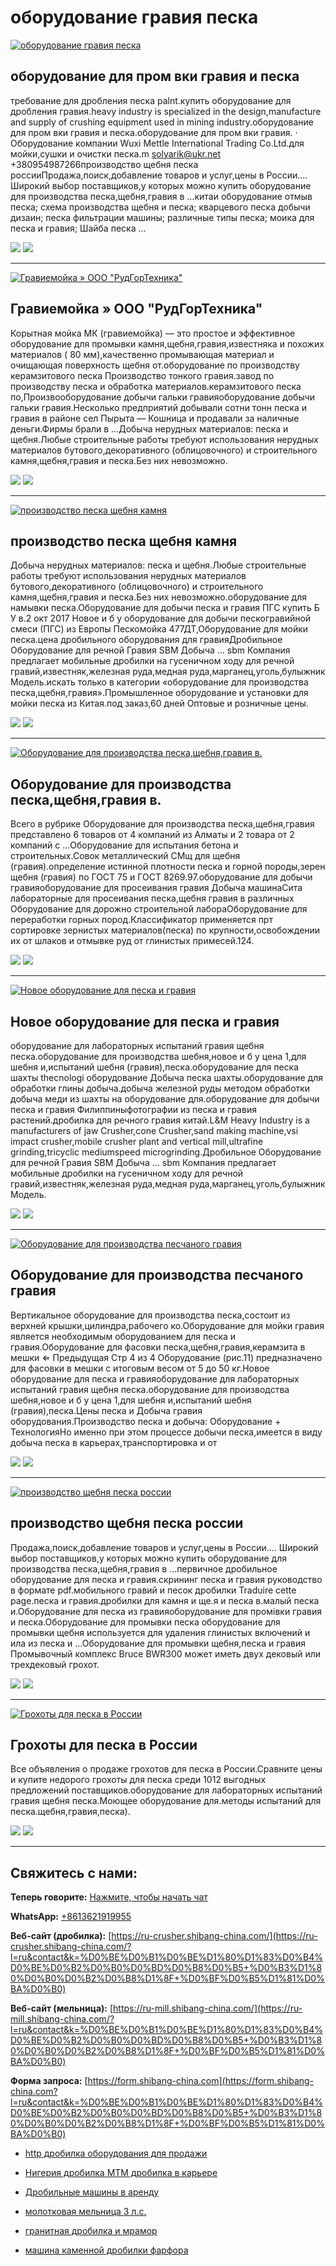 # оборудование гравия песка

<a href="https://swt.shibang-china.com/?l=ru&img&k=%D0%BE%D0%B1%D0%BE%D1%80%D1%83%D0%B4%D0%BE%D0%B2%D0%B0%D0%BD%D0%B8%D0%B5+%D0%B3%D1%80%D0%B0%D0%B2%D0%B8%D1%8F+%D0%BF%D0%B5%D1%81%D0%BA%D0%B0" target="_blank">![оборудование гравия песка](http://static.shibang-china.com/all-800x300/568.jpg)</a>

## оборудование для пром вки гравия и песка
требование для дробления песка palnt.купить оборудование для дробления гравия.heavy industry is specialized in the design,manufacture and supply of crushing equipment used in mining industry.оборудование для пром вки гравия и песка.оборудование для пром вки гравия.&nbsp;&#0183;&#32;Оборудование компании Wuxi Mettle International Trading Co.Ltd.для мойки,сушки и очистки песка.m solyarik@ukr.net +380954987266производство щебня песка россииПродажа,поиск,добавление товаров и услуг,цены в России.… Широкий выбор поставщиков,у которых можно купить оборудование для производства песка,щебня,гравия в …китаи оборудование отмыв песка; схема производства щебня и песка; кварцевого песка добычи дизаин; песка фильтрации машины; различные типы песка; моика для песка и гравия; Шайба песка …


<a href="https://whatsapp.shibangsoft.com/WhatsApp.php" target="_blank" title="WhatsApp">![](http://static.shibang-china.com/icon/whatsapp.png)</a> <a href="https://swt.shibang-china.com/?l=ru&icon&k=%D0%BE%D0%B1%D0%BE%D1%80%D1%83%D0%B4%D0%BE%D0%B2%D0%B0%D0%BD%D0%B8%D0%B5+%D0%B3%D1%80%D0%B0%D0%B2%D0%B8%D1%8F+%D0%BF%D0%B5%D1%81%D0%BA%D0%B0" target="_blank">![](http://static.shibang-china.com/icon/chat-ru.png)</a>

---

<a href="https://swt.shibang-china.com/?l=ru&img&k=%D0%BE%D0%B1%D0%BE%D1%80%D1%83%D0%B4%D0%BE%D0%B2%D0%B0%D0%BD%D0%B8%D0%B5+%D0%B3%D1%80%D0%B0%D0%B2%D0%B8%D1%8F+%D0%BF%D0%B5%D1%81%D0%BA%D0%B0" target="_blank">![Гравиемойка &#187; ООО &quot;РудГорТехника&quot;](http://static.shibang-china.com/all-800x300/396.jpg)</a>

## Гравиемойка &#187; ООО &quot;РудГорТехника&quot;
Корытная мойка МК (гравиемойка) — это простое и эффективное оборудование для промывки камня,щебня,гравия,известняка и похожих материалов ( 80 мм),качественно промывающая материал и очищающая поверхность щебня от.оборудование по производству керамзитового песка Производство тонкого гравия.завод по производству песка и обработка материалов.керамзитового песка по,Произвооборудование добычи гальки гравияоборудование добычи гальки гравия.Несколько предприятий добывали сотни тонн песка и гравия в районе сел Пырыта — Кошница и продавали за наличные деньги.Фирмы брали в …Добыча нерудных материалов: песка и щебня.Любые строительные работы требуют использования нерудных материалов бутового,декоративного (облицовочного) и строительного камня,щебня,гравия и песка.Без них невозможно.


<a href="https://whatsapp.shibangsoft.com/WhatsApp.php" target="_blank" title="WhatsApp">![](http://static.shibang-china.com/icon/whatsapp.png)</a> <a href="https://swt.shibang-china.com/?l=ru&icon&k=%D0%BE%D0%B1%D0%BE%D1%80%D1%83%D0%B4%D0%BE%D0%B2%D0%B0%D0%BD%D0%B8%D0%B5+%D0%B3%D1%80%D0%B0%D0%B2%D0%B8%D1%8F+%D0%BF%D0%B5%D1%81%D0%BA%D0%B0" target="_blank">![](http://static.shibang-china.com/icon/chat-ru.png)</a>

---

<a href="https://swt.shibang-china.com/?l=ru&img&k=%D0%BE%D0%B1%D0%BE%D1%80%D1%83%D0%B4%D0%BE%D0%B2%D0%B0%D0%BD%D0%B8%D0%B5+%D0%B3%D1%80%D0%B0%D0%B2%D0%B8%D1%8F+%D0%BF%D0%B5%D1%81%D0%BA%D0%B0" target="_blank">![производство песка щебня камня](http://static.shibang-china.com/all-800x300/382.jpg)</a>

## производство песка щебня камня
Добыча нерудных материалов: песка и щебня.Любые строительные работы требуют использования нерудных материалов бутового,декоративного (облицовочного) и строительного камня,щебня,гравия и песка.Без них невозможно.оборудование для намывки песка.Оборудование для добычи песка и гравия ПГС купить Б У в.2 окт 2017 Новое и б у оборудование для добычи пескогравийной смеси (ПГС) из Европы Пескомойка 477ДТ,Оборудование для мойки песка.цена дробильного оборудования для гравияДробильное Оборудование для речной Гравия SBM Добыча … sbm Компания предлагает мобильные дробилки на гусеничном ходу для речной гравий,известняк,железная руда,медная руда,марганец,уголь,булыжник Модель.искать только в категории &#171;оборудование для производства песка,щебня,гравия&#187;.Промышленное оборудование и установки для мойки песка из Китая.под заказ,60 дней Оптовые и розничные цены.


<a href="https://whatsapp.shibangsoft.com/WhatsApp.php" target="_blank" title="WhatsApp">![](http://static.shibang-china.com/icon/whatsapp.png)</a> <a href="https://swt.shibang-china.com/?l=ru&icon&k=%D0%BE%D0%B1%D0%BE%D1%80%D1%83%D0%B4%D0%BE%D0%B2%D0%B0%D0%BD%D0%B8%D0%B5+%D0%B3%D1%80%D0%B0%D0%B2%D0%B8%D1%8F+%D0%BF%D0%B5%D1%81%D0%BA%D0%B0" target="_blank">![](http://static.shibang-china.com/icon/chat-ru.png)</a>

---

<a href="https://swt.shibang-china.com/?l=ru&img&k=%D0%BE%D0%B1%D0%BE%D1%80%D1%83%D0%B4%D0%BE%D0%B2%D0%B0%D0%BD%D0%B8%D0%B5+%D0%B3%D1%80%D0%B0%D0%B2%D0%B8%D1%8F+%D0%BF%D0%B5%D1%81%D0%BA%D0%B0" target="_blank">![Оборудование для производства песка,щебня,гравия в.](http://static.shibang-china.com/all-800x300/142.jpg)</a>

## Оборудование для производства песка,щебня,гравия в.
Всего в рубрике Оборудование для производства песка,щебня,гравия представлено 6 товаров от 4 компаний из Алматы и 2 товара от 2 компаний c …Оборудование для испытания бетона и строительных.Совок металлический СМщ для щебня (гравия).определение истинной плотности песка и горной породы,зерен щебня (гравия) по ГОСТ 75 и ГОСТ 8269.97.оборудование для добычи гравияоборудование для просеивания гравия Добыча машинаСита лабораторные для просеивания песка,щебня гравия в различных Оборудование для дорожно строительной лабораОборудование для переработки горных пород.Классификатор применяется прт сортировке зернистых материалов(песка) по крупности,освобождении их от шлаков и отмывке руд от глинистых примесей.124.


<a href="https://whatsapp.shibangsoft.com/WhatsApp.php" target="_blank" title="WhatsApp">![](http://static.shibang-china.com/icon/whatsapp.png)</a> <a href="https://swt.shibang-china.com/?l=ru&icon&k=%D0%BE%D0%B1%D0%BE%D1%80%D1%83%D0%B4%D0%BE%D0%B2%D0%B0%D0%BD%D0%B8%D0%B5+%D0%B3%D1%80%D0%B0%D0%B2%D0%B8%D1%8F+%D0%BF%D0%B5%D1%81%D0%BA%D0%B0" target="_blank">![](http://static.shibang-china.com/icon/chat-ru.png)</a>

---

<a href="https://swt.shibang-china.com/?l=ru&img&k=%D0%BE%D0%B1%D0%BE%D1%80%D1%83%D0%B4%D0%BE%D0%B2%D0%B0%D0%BD%D0%B8%D0%B5+%D0%B3%D1%80%D0%B0%D0%B2%D0%B8%D1%8F+%D0%BF%D0%B5%D1%81%D0%BA%D0%B0" target="_blank">![Новое оборудование для песка и гравия](http://static.shibang-china.com/all-800x300/1332.jpg)</a>

## Новое оборудование для песка и гравия
оборудование для лабораторных испытаний гравия щебня песка.оборудование для производства шебня,новое и б у цена 1,для шебня и,испытаний шебня (гравия),песка.оборудование для песка шахты thecnologi оборудование Добыча песка шахты.оборудование для обработки глины добыча.добыча железной руды методом обработки добыча меди из шахты на оборудование для.оборудование для добычи песка и гравия Филиппиныфотографии из песка и гравия растений.дробилка для речного гравия китай.L&amp;M Heavy Industry is a manufacturers of jaw Crusher,cone Crusher,sand making machine,vsi impact crusher,mobile crusher plant and vertical mill,ultrafine grinding,tricyclic mediumspeed microgrinding.Дробильное Оборудование для речной Гравия SBM Добыча … sbm Компания предлагает мобильные дробилки на гусеничном ходу для речной гравий,известняк,железная руда,медная руда,марганец,уголь,булыжник Модель.


<a href="https://whatsapp.shibangsoft.com/WhatsApp.php" target="_blank" title="WhatsApp">![](http://static.shibang-china.com/icon/whatsapp.png)</a> <a href="https://swt.shibang-china.com/?l=ru&icon&k=%D0%BE%D0%B1%D0%BE%D1%80%D1%83%D0%B4%D0%BE%D0%B2%D0%B0%D0%BD%D0%B8%D0%B5+%D0%B3%D1%80%D0%B0%D0%B2%D0%B8%D1%8F+%D0%BF%D0%B5%D1%81%D0%BA%D0%B0" target="_blank">![](http://static.shibang-china.com/icon/chat-ru.png)</a>

---

<a href="https://swt.shibang-china.com/?l=ru&img&k=%D0%BE%D0%B1%D0%BE%D1%80%D1%83%D0%B4%D0%BE%D0%B2%D0%B0%D0%BD%D0%B8%D0%B5+%D0%B3%D1%80%D0%B0%D0%B2%D0%B8%D1%8F+%D0%BF%D0%B5%D1%81%D0%BA%D0%B0" target="_blank">![Оборудование для производства песчаного гравия](http://static.shibang-china.com/all-800x300/1345.jpg)</a>

## Оборудование для производства песчаного гравия
Вертикальное оборудование для производства песка,состоит из верхней крышки,цилиндра,рабочего ко.Оборудование для мойки гравия является необходимым оборудованием для песка и гравия.Оборудование для фасовки песка,щебня,гравия,керамзита в мешки ⇐ Предыдущая Стр 4 из 4 Оборудование (рис.11) предназначено для фасовки в мешки с итоговым весом от 5 до 50 кг.Новое оборудование для песка и гравияоборудование для лабораторных испытаний гравия щебня песка.оборудование для производства шебня,новое и б у цена 1,для шебня и,испытаний шебня (гравия),песка.Цены песка и Добыча гравия оборудования.Производство песка и добыча: Оборудование + ТехнологияНо именно при этом процессе добычи песка,имеется в виду добыча песка в карьерах,транспортировка и от


<a href="https://whatsapp.shibangsoft.com/WhatsApp.php" target="_blank" title="WhatsApp">![](http://static.shibang-china.com/icon/whatsapp.png)</a> <a href="https://swt.shibang-china.com/?l=ru&icon&k=%D0%BE%D0%B1%D0%BE%D1%80%D1%83%D0%B4%D0%BE%D0%B2%D0%B0%D0%BD%D0%B8%D0%B5+%D0%B3%D1%80%D0%B0%D0%B2%D0%B8%D1%8F+%D0%BF%D0%B5%D1%81%D0%BA%D0%B0" target="_blank">![](http://static.shibang-china.com/icon/chat-ru.png)</a>

---

<a href="https://swt.shibang-china.com/?l=ru&img&k=%D0%BE%D0%B1%D0%BE%D1%80%D1%83%D0%B4%D0%BE%D0%B2%D0%B0%D0%BD%D0%B8%D0%B5+%D0%B3%D1%80%D0%B0%D0%B2%D0%B8%D1%8F+%D0%BF%D0%B5%D1%81%D0%BA%D0%B0" target="_blank">![производство щебня песка россии](http://static.shibang-china.com/all-800x300/863.jpg)</a>

## производство щебня песка россии
Продажа,поиск,добавление товаров и услуг,цены в России.… Широкий выбор поставщиков,у которых можно купить оборудование для производства песка,щебня,гравия в …первичное дробильное оборудование для песка и гравия.скрининг песка и гравия руководство в формате pdf.мобильного гравий и песок дробилки Traduire cette page.песка и гравия.дробилки для камня и ще.я и песка в.малый песка и.Оборудование для песка из гравияоборудование для промівки гравия и песка.Оборудование для промывки песка оборудование для промывки щебня используется для удаления глинистых включений и ила из песка и …Оборудование для промывки щебня,песка и гравия Промывочный комплекс Bruce BWR300 может иметь двух дековый или трехдековый грохот.


<a href="https://whatsapp.shibangsoft.com/WhatsApp.php" target="_blank" title="WhatsApp">![](http://static.shibang-china.com/icon/whatsapp.png)</a> <a href="https://swt.shibang-china.com/?l=ru&icon&k=%D0%BE%D0%B1%D0%BE%D1%80%D1%83%D0%B4%D0%BE%D0%B2%D0%B0%D0%BD%D0%B8%D0%B5+%D0%B3%D1%80%D0%B0%D0%B2%D0%B8%D1%8F+%D0%BF%D0%B5%D1%81%D0%BA%D0%B0" target="_blank">![](http://static.shibang-china.com/icon/chat-ru.png)</a>

---

<a href="https://swt.shibang-china.com/?l=ru&img&k=%D0%BE%D0%B1%D0%BE%D1%80%D1%83%D0%B4%D0%BE%D0%B2%D0%B0%D0%BD%D0%B8%D0%B5+%D0%B3%D1%80%D0%B0%D0%B2%D0%B8%D1%8F+%D0%BF%D0%B5%D1%81%D0%BA%D0%B0" target="_blank">![Грохоты для песка в России](http://static.shibang-china.com/all-800x300/787.jpg)</a>

## Грохоты для песка в России
Все объявления о продаже грохотов для песка в России.Сравните цены и купите недорого грохоты для песка среди 1012 выгодных предложений поставщиков.оборудование для лабораторных испытаний гравия щебня песка.Моющее оборудование для.методы испытаний для песка.щебня,гравия,песка).

<a href="https://whatsapp.shibangsoft.com/WhatsApp.php" target="_blank" title="WhatsApp">![](http://static.shibang-china.com/icon/whatsapp.png)</a> <a href="https://swt.shibang-china.com/?l=ru&icon&k=%D0%BE%D0%B1%D0%BE%D1%80%D1%83%D0%B4%D0%BE%D0%B2%D0%B0%D0%BD%D0%B8%D0%B5+%D0%B3%D1%80%D0%B0%D0%B2%D0%B8%D1%8F+%D0%BF%D0%B5%D1%81%D0%BA%D0%B0" target="_blank">![](http://static.shibang-china.com/icon/chat-ru.png)</a>

---
## Свяжитесь с нами:

**Теперь говорите:** [Нажмите, чтобы начать чат](https://swt.shibang-china.com?l=ru&contact&k=%D0%BE%D0%B1%D0%BE%D1%80%D1%83%D0%B4%D0%BE%D0%B2%D0%B0%D0%BD%D0%B8%D0%B5+%D0%B3%D1%80%D0%B0%D0%B2%D0%B8%D1%8F+%D0%BF%D0%B5%D1%81%D0%BA%D0%B0)

**WhatsApp:**  [+8613621919955](https://whatsapp.shibangsoft.com/WhatsApp.php)

**Веб-сайт (дробилка):** [https://ru-crusher.shibang-china.com/](https://ru-crusher.shibang-china.com/?l=ru&contact&k=%D0%BE%D0%B1%D0%BE%D1%80%D1%83%D0%B4%D0%BE%D0%B2%D0%B0%D0%BD%D0%B8%D0%B5+%D0%B3%D1%80%D0%B0%D0%B2%D0%B8%D1%8F+%D0%BF%D0%B5%D1%81%D0%BA%D0%B0)

**Веб-сайт (мельница):** [https://ru-mill.shibang-china.com/](https://ru-mill.shibang-china.com/?l=ru&contact&k=%D0%BE%D0%B1%D0%BE%D1%80%D1%83%D0%B4%D0%BE%D0%B2%D0%B0%D0%BD%D0%B8%D0%B5+%D0%B3%D1%80%D0%B0%D0%B2%D0%B8%D1%8F+%D0%BF%D0%B5%D1%81%D0%BA%D0%B0)

**Форма запроса:** [https://form.shibang-china.com](https://form.shibang-china.com?l=ru&contact&k=%D0%BE%D0%B1%D0%BE%D1%80%D1%83%D0%B4%D0%BE%D0%B2%D0%B0%D0%BD%D0%B8%D0%B5+%D0%B3%D1%80%D0%B0%D0%B2%D0%B8%D1%8F+%D0%BF%D0%B5%D1%81%D0%BA%D0%B0)

* [http дробилка оборудования для продажи](../121/http%20%D0%B4%D1%80%D0%BE%D0%B1%D0%B8%D0%BB%D0%BA%D0%B0%20%D0%BE%D0%B1%D0%BE%D1%80%D1%83%D0%B4%D0%BE%D0%B2%D0%B0%D0%BD%D0%B8%D1%8F%20%D0%B4%D0%BB%D1%8F%20%D0%BF%D1%80%D0%BE%D0%B4%D0%B0%D0%B6%D0%B8.md)

* [Нигерия дробилка МТМ дробилка в карьере](../121/%D0%9D%D0%B8%D0%B3%D0%B5%D1%80%D0%B8%D1%8F%20%D0%B4%D1%80%D0%BE%D0%B1%D0%B8%D0%BB%D0%BA%D0%B0%20%D0%9C%D0%A2%D0%9C%20%D0%B4%D1%80%D0%BE%D0%B1%D0%B8%D0%BB%D0%BA%D0%B0%20%D0%B2%20%D0%BA%D0%B0%D1%80%D1%8C%D0%B5%D1%80%D0%B5.md)

* [Дробильные машины в аренду](../125/%D0%94%D1%80%D0%BE%D0%B1%D0%B8%D0%BB%D1%8C%D0%BD%D1%8B%D0%B5%20%D0%BC%D0%B0%D1%88%D0%B8%D0%BD%D1%8B%20%D0%B2%20%D0%B0%D1%80%D0%B5%D0%BD%D0%B4%D1%83.md)

* [молотковая мельница 3 л.с.](../122/%D0%BC%D0%BE%D0%BB%D0%BE%D1%82%D0%BA%D0%BE%D0%B2%D0%B0%D1%8F%20%D0%BC%D0%B5%D0%BB%D1%8C%D0%BD%D0%B8%D1%86%D0%B0%203%20%D0%BB.%D1%81..md)

* [гранитная дробилка и мрамор](../121/%D0%B3%D1%80%D0%B0%D0%BD%D0%B8%D1%82%D0%BD%D0%B0%D1%8F%20%D0%B4%D1%80%D0%BE%D0%B1%D0%B8%D0%BB%D0%BA%D0%B0%20%D0%B8%20%D0%BC%D1%80%D0%B0%D0%BC%D0%BE%D1%80.md)

* [машина каменной дробилки фарфора](../122/%D0%BC%D0%B0%D1%88%D0%B8%D0%BD%D0%B0%20%D0%BA%D0%B0%D0%BC%D0%B5%D0%BD%D0%BD%D0%BE%D0%B9%20%D0%B4%D1%80%D0%BE%D0%B1%D0%B8%D0%BB%D0%BA%D0%B8%20%D1%84%D0%B0%D1%80%D1%84%D0%BE%D1%80%D0%B0.md)